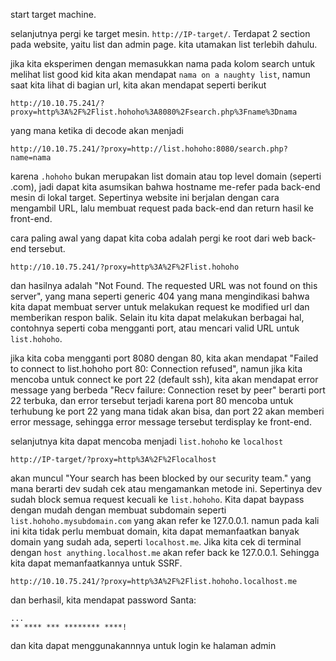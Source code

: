start target machine.

selanjutnya pergi ke target mesin. `http://IP-target/`. Terdapat 2 section pada website, yaitu list dan admin page.
kita utamakan list terlebih dahulu.

jika kita eksperimen dengan memasukkan nama pada kolom search untuk melihat list good kid kita akan mendapat
`nama on a naughty list`, namun saat kita lihat di bagian url, kita akan mendapat seperti berikut
```
http://10.10.75.241/?proxy=http%3A%2F%2Flist.hohoho%3A8080%2Fsearch.php%3Fname%3Dnama
```

yang mana ketika di decode akan menjadi
```
http://10.10.75.241/?proxy=http://list.hohoho:8080/search.php?name=nama
```

karena `.hohoho` bukan merupakan list domain atau top level domain (seperti .com), jadi dapat kita asumsikan bahwa
hostname me-refer pada back-end mesin di lokal target. Sepertinya website ini berjalan dengan cara mengambil URL,
lalu membuat request pada back-end dan return hasil ke front-end.

cara paling awal yang dapat kita coba adalah pergi ke root dari web back-end tersebut.
```
http://10.10.75.241/?proxy=http%3A%2F%2Flist.hohoho
```

dan hasilnya adalah "Not Found. The requested URL was not found on this server", yang mana seperti generic 404
yang mana mengindikasi bahwa kita dapat membuat server untuk melakukan request ke modified url dan memberikan
respon balik. Selain itu kita dapat melakukan berbagai hal, contohnya seperti coba mengganti port, atau mencari
valid URL untuk `list.hohoho`.

jika kita coba mengganti port 8080 dengan 80, kita akan mendapat "Failed to connect to list.hohoho port 80: Connection refused",
namun jika kita mencoba untuk connect ke port 22 (default ssh), kita akan mendapat error message yang berbeda
"Recv failure: Connection reset by peer" berarti port 22 terbuka, dan error tersebut terjadi karena port 80
mencoba untuk terhubung ke port 22 yang mana tidak akan bisa, dan port 22 akan memberi error message, sehingga
error message tersebut terdisplay ke front-end.

selanjutnya kita dapat mencoba menjadi `list.hohoho` ke  `localhost`
```
http://IP-target/?proxy=http%3A%2F%2Flocalhost
```

akan muncul "Your search has been blocked by our security team." yang mana berarti dev sudah cek atau
mengamankan metode ini. Sepertinya dev sudah block semua request kecuali ke `list.hohoho`. Kita dapat baypass
dengan mudah dengan membuat subdomain seperti `list.hohoho.mysubdomain.com` yang akan refer ke 127.0.0.1.
namun pada kali ini kita tidak perlu membuat domain, kita dapat memanfaatkan banyak domain yang sudah ada, seperti
`localhost.me`. Jika kita cek di terminal dengan `host anything.localhost.me` akan refer back ke 127.0.0.1.
Sehingga kita dapat memanfaatkannya untuk SSRF.
```
http://10.10.75.241/?proxy=http%3A%2F%2Flist.hohoho.localhost.me
```

dan berhasil, kita mendapat password Santa:
```
...
** **** *** ******** ****! 
```

dan kita dapat menggunakannnya untuk login ke halaman admin
